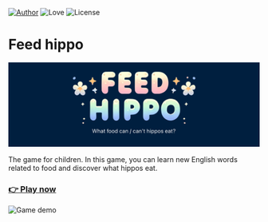 [![Author](https://img.shields.io/badge/Author-zena7-blue)](https://github.com/zena7) ![Love](https://img.shields.io/badge/Made%20with-%E2%9D%A4-red) ![License](https://img.shields.io/github/license/username/repository)

# Feed hippo

![Welcome-img](./src/assets/img/welcome-readme.png)

The game for children. In this game, you can learn new English words related to food and discover what hippos eat.

### [👉 Play now](https://zena7.github.io/hippo-english-game/)

![Game demo](./src/assets/gif/try-game.gif)
